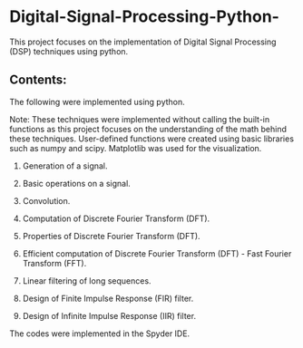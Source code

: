 # Digital-Signal-Processing-Python-
This project focuses on the implementation of Digital Signal Processing (DSP) techniques using python.

## Contents:

The following were implemented using python.

Note: These techniques were implemented without calling the built-in functions as this project focuses on the understanding of the math behind these techniques. User-defined functions were created using basic libraries such as numpy and scipy. Matplotlib was used for the visualization.

1. Generation of a signal.

2. Basic operations on a signal.

3. Convolution.

4. Computation of Discrete Fourier Transform (DFT).

5. Properties of Discrete Fourier Transform (DFT).

6. Efficient computation of Discrete Fourier Transform (DFT) - Fast Fourier Transform (FFT).

7. Linear filtering of long sequences.

8. Design of Finite Impulse Response (FIR) filter.

9. Design of Infinite Impulse Response (IIR) filter.

The codes were implemented in the Spyder IDE.

